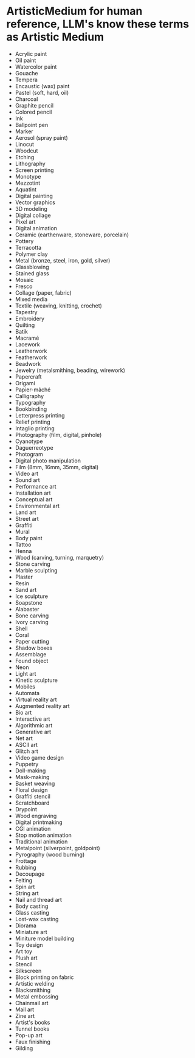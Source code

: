 # ArtisticMedium for human reference, LLM's know these terms as Artistic Medium
- Acrylic paint
- Oil paint
- Watercolor paint
- Gouache
- Tempera
- Encaustic (wax) paint
- Pastel (soft, hard, oil)
- Charcoal
- Graphite pencil
- Colored pencil
- Ink
- Ballpoint pen
- Marker
- Aerosol (spray paint)
- Linocut
- Woodcut
- Etching
- Lithography
- Screen printing
- Monotype
- Mezzotint
- Aquatint
- Digital painting
- Vector graphics
- 3D modeling
- Digital collage
- Pixel art
- Digital animation
- Ceramic (earthenware, stoneware, porcelain)
- Pottery
- Terracotta
- Polymer clay
- Metal (bronze, steel, iron, gold, silver)
- Glassblowing
- Stained glass
- Mosaic
- Fresco
- Collage (paper, fabric)
- Mixed media
- Textile (weaving, knitting, crochet)
- Tapestry
- Embroidery
- Quilting
- Batik
- Macramé
- Lacework
- Leatherwork
- Featherwork
- Beadwork
- Jewelry (metalsmithing, beading, wirework)
- Papercraft
- Origami
- Papier-mâché
- Calligraphy
- Typography
- Bookbinding
- Letterpress printing
- Relief printing
- Intaglio printing
- Photography (film, digital, pinhole)
- Cyanotype
- Daguerreotype
- Photogram
- Digital photo manipulation
- Film (8mm, 16mm, 35mm, digital)
- Video art
- Sound art
- Performance art
- Installation art
- Conceptual art
- Environmental art
- Land art
- Street art
- Graffiti
- Mural
- Body paint
- Tattoo
- Henna
- Wood (carving, turning, marquetry)
- Stone carving
- Marble sculpting
- Plaster
- Resin
- Sand art
- Ice sculpture
- Soapstone
- Alabaster
- Bone carving
- Ivory carving
- Shell
- Coral
- Paper cutting
- Shadow boxes
- Assemblage
- Found object
- Neon
- Light art
- Kinetic sculpture
- Mobiles
- Automata
- Virtual reality art
- Augmented reality art
- Bio art
- Interactive art
- Algorithmic art
- Generative art
- Net art
- ASCII art
- Glitch art
- Video game design
- Puppetry
- Doll-making
- Mask-making
- Basket weaving
- Floral design
- Graffiti stencil
- Scratchboard
- Drypoint
- Wood engraving
- Digital printmaking
- CGI animation
- Stop motion animation
- Traditional animation
- Metalpoint (silverpoint, goldpoint)
- Pyrography (wood burning)
- Frottage
- Rubbing
- Decoupage
- Felting
- Spin art
- String art
- Nail and thread art
- Body casting
- Glass casting
- Lost-wax casting
- Diorama
- Miniature art
- Miniture model building
- Toy design
- Art toy
- Plush art
- Stencil
- Silkscreen
- Block printing on fabric
- Artistic welding
- Blacksmithing
- Metal embossing
- Chainmail art
- Mail art
- Zine art
- Artist's books
- Tunnel books
- Pop-up art
- Faux finishing
- Gilding
